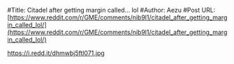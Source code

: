#Title: Citadel after getting margin called… lol
#Author: Aezu
#Post URL: [https://www.reddit.com/r/GME/comments/nib9l1/citadel_after_getting_margin_called_lol/](https://www.reddit.com/r/GME/comments/nib9l1/citadel_after_getting_margin_called_lol/)


https://i.redd.it/dhmwbj5ftl071.jpg